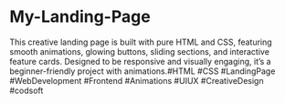 # My-Landing-Page
This creative landing page is built with pure HTML and CSS, featuring smooth animations, glowing buttons, sliding sections, and interactive feature cards. Designed to be responsive and visually engaging, it’s a beginner-friendly project with animations.#HTML #CSS #LandingPage #WebDevelopment #Frontend #Animations #UIUX #CreativeDesign #codsoft
